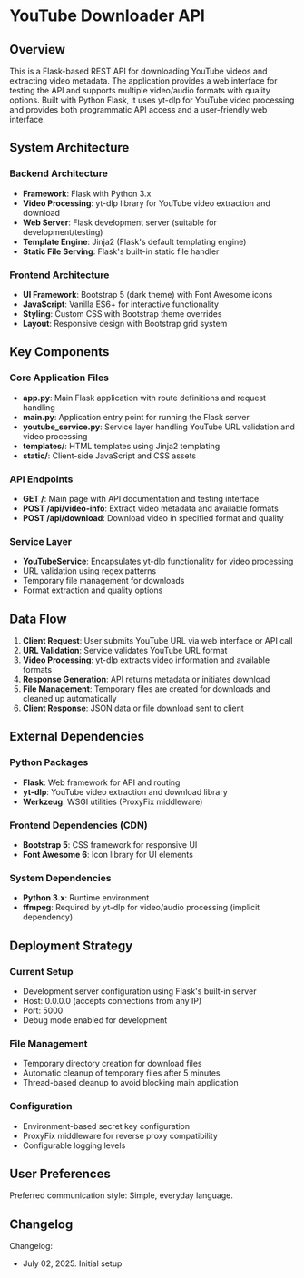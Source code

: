 # YouTube Downloader API

## Overview

This is a Flask-based REST API for downloading YouTube videos and extracting video metadata. The application provides a web interface for testing the API and supports multiple video/audio formats with quality options. Built with Python Flask, it uses yt-dlp for YouTube video processing and provides both programmatic API access and a user-friendly web interface.

## System Architecture

### Backend Architecture
- **Framework**: Flask with Python 3.x
- **Video Processing**: yt-dlp library for YouTube video extraction and download
- **Web Server**: Flask development server (suitable for development/testing)
- **Template Engine**: Jinja2 (Flask's default templating engine)
- **Static File Serving**: Flask's built-in static file handler

### Frontend Architecture
- **UI Framework**: Bootstrap 5 (dark theme) with Font Awesome icons
- **JavaScript**: Vanilla ES6+ for interactive functionality
- **Styling**: Custom CSS with Bootstrap theme overrides
- **Layout**: Responsive design with Bootstrap grid system

## Key Components

### Core Application Files
- **app.py**: Main Flask application with route definitions and request handling
- **main.py**: Application entry point for running the Flask server
- **youtube_service.py**: Service layer handling YouTube URL validation and video processing
- **templates/**: HTML templates using Jinja2 templating
- **static/**: Client-side JavaScript and CSS assets

### API Endpoints
- **GET /**: Main page with API documentation and testing interface
- **POST /api/video-info**: Extract video metadata and available formats
- **POST /api/download**: Download video in specified format and quality

### Service Layer
- **YouTubeService**: Encapsulates yt-dlp functionality for video processing
- URL validation using regex patterns
- Temporary file management for downloads
- Format extraction and quality options

## Data Flow

1. **Client Request**: User submits YouTube URL via web interface or API call
2. **URL Validation**: Service validates YouTube URL format
3. **Video Processing**: yt-dlp extracts video information and available formats
4. **Response Generation**: API returns metadata or initiates download
5. **File Management**: Temporary files are created for downloads and cleaned up automatically
6. **Client Response**: JSON data or file download sent to client

## External Dependencies

### Python Packages
- **Flask**: Web framework for API and routing
- **yt-dlp**: YouTube video extraction and download library
- **Werkzeug**: WSGI utilities (ProxyFix middleware)

### Frontend Dependencies (CDN)
- **Bootstrap 5**: CSS framework for responsive UI
- **Font Awesome 6**: Icon library for UI elements

### System Dependencies
- **Python 3.x**: Runtime environment
- **ffmpeg**: Required by yt-dlp for video/audio processing (implicit dependency)

## Deployment Strategy

### Current Setup
- Development server configuration using Flask's built-in server
- Host: 0.0.0.0 (accepts connections from any IP)
- Port: 5000
- Debug mode enabled for development

### File Management
- Temporary directory creation for download files
- Automatic cleanup of temporary files after 5 minutes
- Thread-based cleanup to avoid blocking main application

### Configuration
- Environment-based secret key configuration
- ProxyFix middleware for reverse proxy compatibility
- Configurable logging levels

## User Preferences

Preferred communication style: Simple, everyday language.

## Changelog

Changelog:
- July 02, 2025. Initial setup